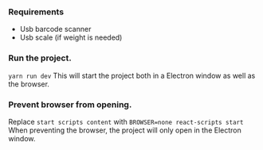 ### Requirements
- Usb barcode scanner
- Usb scale (if weight is needed)

### Run the project.
`yarn run dev`
This will start the project both in a Electron window as well as the browser.

### Prevent browser from opening.
Replace `start scripts content` with `BROWSER=none react-scripts start`
When preventing the browser, the project will only open in the Electron window.

